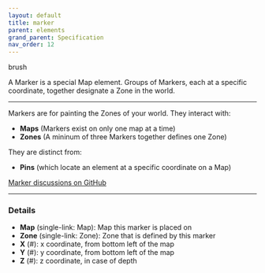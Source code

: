 ```yaml
---
layout: default
title: marker
parent: elements
grand_parent: Specification
nav_order: 12
---
```

 
<span class="material-symbols-outlined">brush</span>

A Marker is a special Map element. Groups of Markers, each at a specific coordinate, together designate a Zone in the world.

--- 
   
Markers are for painting the Zones of your world. They interact with:

- **Maps** (Markers exist on only one map at a time)
- **Zones** (A mininum of three Markers together defines one Zone)

They are distinct from:

- **Pins** (which locate an element at a specific coordinate on a Map)

[Marker discussions on GitHub](https://github.com/OnlyWorlds/OnlyWorlds/discussions/categories/marker)

---
### Details
- **Map** (single-link: Map): Map this marker is placed on
- **Zone** (single-link: Zone): Zone that is defined by this marker
- **X** (#): x coordinate, from bottom left of the map
- **Y** (#): y coordinate, from bottom left of the map
- **Z** (#): z coordinate, in case of depth

